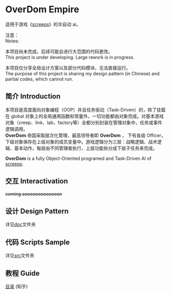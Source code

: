 OverDom Empire
=

适用于游戏《[screeps](https://screeps.com/)》的半自动 ai。

注意：  
Notes:  

本项目尚未完成，后续可能会进行大范围的代码更改。  
This project is under developing. Large rework is in progress.  

本项目仅分享全局设计方案以及部分代码模块，无法直接运行。  
The purpose of this project is sharing my design pattern (in Chinese) and partial codes, which cannot run.

简介 Introduction
-
本项目是高度面向对象编程（OOP）并且任务驱动（Task-Driven）的，除了挂载在 global 对象上的全局通用函数和常量外，一切功能都由对象完成。对基本游戏对象（creep、link、lab、factory等）全都分别封装在管理对象中，任务或事件逻辑调用。  
**OverDom** 帝国采取层次化管理，最高领导者即 **OverDom** ， 下有各级 Officer， 下级对象保存在上级对象的成员变量中。游戏逻辑分为三层：战略逻辑、战术逻辑、基本动作，每层由不同管理者执行，上层功能拆分成下层子任务来完成。   

**OverDom** is a fully Object-Oriented programed and Task-Driven AI of [screeps](https://screeps.com/).   


交互 Interactivation
-
~~coming sooooooooooooon~~

设计 Design Pattern
-
详见[doc](doc/README.md)文件夹

代码 Scripts Sample
-
详见[src](src/README.md)文件夹

教程 Guide
-
[目录](https://zhuanlan.zhihu.com/p/104412058) (知乎)
